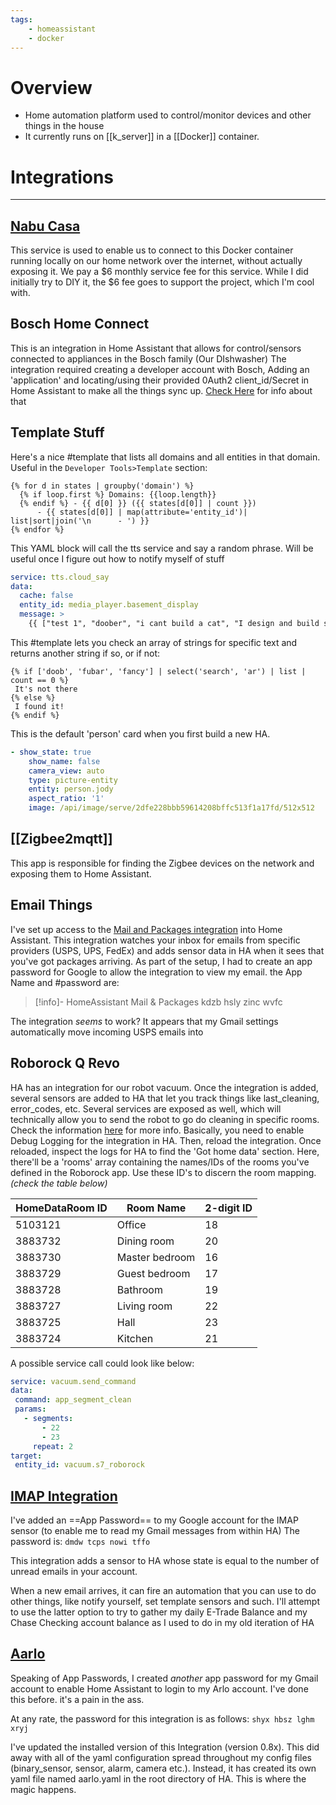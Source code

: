 ```yaml
---
tags:
    - homeassistant
    - docker
---
```

# Overview
- Home automation platform used to control/monitor devices and other things in the house
- It currently runs on [[k_server]] in a [[Docker]] container.

# Integrations
---
## [Nabu Casa](https://www.nabucasa.com/)
This service is used to enable us to connect to this Docker container running locally on our home network over the internet, without actually exposing it.  We pay a $6 monthly service fee for this service.  While I did initially try to DIY it, the $6 fee goes to support the project, which I'm cool with.

## Bosch Home Connect
This is an integration in Home Assistant that allows for control/sensors connected to appliances in the Bosch family (Our DIshwasher)
The integration required creating a developer account with Bosch, Adding an 'application' and locating/using their provided 0Auth2 client_id/Secret in Home Assistant to make all the things sync up. [Check Here](https://developer.home-connect.com/) for info about that

## Template Stuff 
Here's a nice #template that lists all domains and all entities in that domain.
Useful in the `Developer Tools>Template` section:
```jinja
{% for d in states | groupby('domain') %}
  {% if loop.first %} Domains: {{loop.length}}
  {% endif %} - {{ d[0] }} ({{ states[d[0]] | count }})
      - {{ states[d[0]] | map(attribute='entity_id')| list|sort|join('\n      - ') }}
{% endfor %}
```

This YAML block will call the tts service and say a random phrase.  Will be useful once I figure out how to notify myself of stuff
```yaml
service: tts.cloud_say
data:
  cache: false
  entity_id: media_player.basement_display
  message: >
    {{ ["test 1", "doober", "i cant build a cat", "I design and build shrubberies", "someone has beaten a giant here"] | random }}

```

This #template lets you check an array of strings for specific text and returns another string if so, or if not:
```jinja
{% if ['doob', 'fubar', 'fancy'] | select('search', 'ar') | list | count == 0 %}
 It's not there
{% else %}
 I found it!
{% endif %}
```

This is the default 'person' card when you first build a new HA.
```yaml
- show_state: true
    show_name: false
    camera_view: auto
    type: picture-entity
    entity: person.jody
    aspect_ratio: '1'
    image: /api/image/serve/2dfe228bbb59614208bffc513f1a17fd/512x512
```
## [[Zigbee2mqtt]]
This app is responsible for finding the Zigbee devices on the network and exposing them to Home Assistant.



## Email Things
I've set up access to the [Mail and Packages integration](https://github.com/moralmunky/Home-Assistant-Mail-And-Packages/wiki/Configuration-and-Email-Settings) into Home Assistant.  This integration watches your inbox for emails from specific providers (USPS, UPS, FedEx) and adds sensor data in HA when it sees that you've got packages arriving.
As part of the setup, I had to create an app password for Google to allow the integration to view my email.  the App Name and #password are:
> [!info]- HomeAssistant Mail & Packages
> kdzb hsly zinc wvfc

The integration _seems_ to work?  It appears that my Gmail settings automatically move incoming USPS emails into 


## Roborock Q Revo
HA has an integration for our robot vacuum.  Once the integration is added, several sensors are added to HA that let you track things like last_cleaning, error_codes, etc.
Several services are exposed as well, which will technically allow you to send the robot to go do cleaning in specific rooms.  Check the information [here](https://www.home-assistant.io/integrations/roborock/) for more info.
Basically, you need to enable Debug Logging for the integration in HA.  Then, reload the integration.  Once reloaded, inspect the logs for HA to find the 'Got home data' section.  Here, there'll be a 'rooms' array containing the names/IDs of the rooms you've defined in the Roborock app.
Use these ID's to discern the room mapping. _(check the table below)_

| HomeDataRoom ID | Room Name      | 2-digit ID |
| --------------- | -------------- | ---------- |
| 5103121         | Office         | 18         |
| 3883732         | Dining room    | 20         |
| 3883730         | Master bedroom | 16         |
| 3883729         | Guest bedroom  | 17         |
| 3883728         | Bathroom       | 19         |
| 3883727         | Living room    | 22         |
| 3883725         | Hall           | 23         |
| 3883724         | Kitchen        | 21         |
 A possible service call could look like below:
 ```yaml
service: vacuum.send_command
data:
  command: app_segment_clean
  params:
    - segments:
        - 22
        - 23
      repeat: 2
target:
  entity_id: vacuum.s7_roborock
```


## [IMAP Integration](https://www.home-assistant.io/integrations/imap/)
I've added an ==App Password== to my Google account for the IMAP sensor (to enable me to read my Gmail messages from within HA)
The password is:
`dmdw tcps nowi tffo`

This integration adds a sensor to HA whose state is equal to the number of unread emails in your account.

When a new email arrives, it can fire an automation that you can use to do other things, like notify yourself, set template sensors and such.  I'll attempt to use the latter option to try to gather my daily E-Trade Balance and my Chase Checking account balance as I used to do in my old iteration of HA


## [Aarlo](https://github.com/twrecked/hass-aarlo/blob/master/README.md)
Speaking of App Passwords, I created _another_ app password for my Gmail account to enable Home Assistant to login to my Arlo account.  I've done this before.  it's a pain in the ass.

At any rate, the password for this integration is as follows:
`shyx hbsz lghm xryj`

I've updated the installed version of this Integration (version 0.8x).  This did away with all of the yaml configuration spread throughout my config files (binary_sensor, sensor, alarm, camera etc.).  Instead, it has created its own yaml file named aarlo.yaml in the root directory of HA.  This is where the magic happens.
